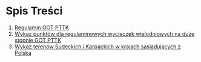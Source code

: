 # Spis Treści
1. [Regulamin GOT PTTK](./RegulaminGotPttk.md)
2. [Wykaz punktów dla regulaminowych wycieczek wielodniowych na duże stopnie GOT PTTK](./WykazPunktówPośrednichDlaWycieczekWielodniowychNaDużeStopnieGot.md)
3. [Wykaz terenów Sudeckich i Karpackich w krajach sąsiadujących z Polską](./WykazTerenówSudeckichIKarpackichWKrajachSąsiadującychZPolska.md)
